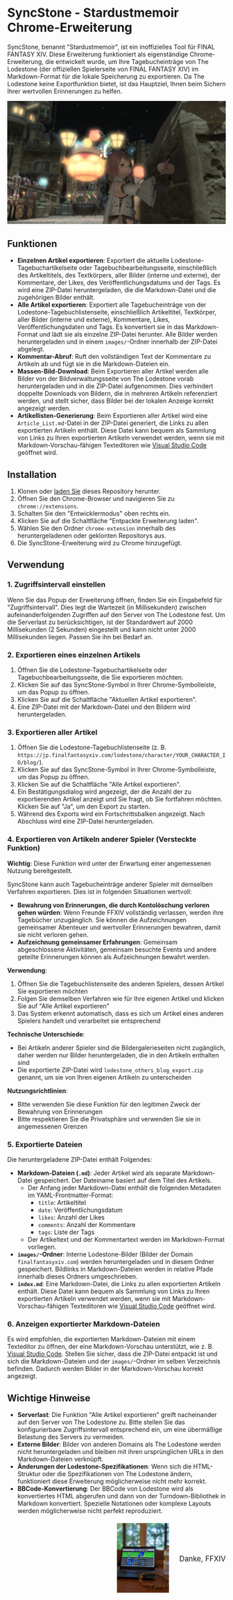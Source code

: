 # SyncStone - Stardustmemoir Chrome-Erweiterung

SyncStone, benannt "Stardustmemoir", ist ein inoffizielles Tool für FINAL FANTASY XIV. Diese Erweiterung funktioniert als eigenständige Chrome-Erweiterung, die entwickelt wurde, um Ihre Tagebucheinträge von The Lodestone (der offiziellen Spielerseite von FINAL FANTASY XIV) im Markdown-Format für die lokale Speicherung zu exportieren. Da The Lodestone keine Exportfunktion bietet, ist das Hauptziel, Ihnen beim Sichern Ihrer wertvollen Erinnerungen zu helfen.

<p align="center">
  <img src="28445b1c091759ab82531cc3a64b5ca7ced45c89.jpg" alt="kako-jun">
</p>

## Funktionen

*   **Einzelnen Artikel exportieren**: Exportiert die aktuelle Lodestone-Tagebuchartikelseite oder Tagebuchbearbeitungsseite, einschließlich des Artikeltitels, des Textkörpers, aller Bilder (interne und externe), der Kommentare, der Likes, des Veröffentlichungsdatums und der Tags. Es wird eine ZIP-Datei heruntergeladen, die die Markdown-Datei und die zugehörigen Bilder enthält.
*   **Alle Artikel exportieren**: Exportiert alle Tagebucheinträge von der Lodestone-Tagebuchlistenseite, einschließlich Artikeltitel, Textkörper, aller Bilder (interne und externe), Kommentare, Likes, Veröffentlichungsdaten und Tags. Es konvertiert sie in das Markdown-Format und lädt sie als einzelne ZIP-Datei herunter. Alle Bilder werden heruntergeladen und in einem `images/`-Ordner innerhalb der ZIP-Datei abgelegt.
*   **Kommentar-Abruf**: Ruft den vollständigen Text der Kommentare zu Artikeln ab und fügt sie in die Markdown-Dateien ein.
*   **Massen-Bild-Download**: Beim Exportieren aller Artikel werden alle Bilder von der Bildverwaltungsseite von The Lodestone vorab heruntergeladen und in die ZIP-Datei aufgenommen. Dies verhindert doppelte Downloads von Bildern, die in mehreren Artikeln referenziert werden, und stellt sicher, dass Bilder bei der lokalen Anzeige korrekt angezeigt werden.
*   **Artikellisten-Generierung**: Beim Exportieren aller Artikel wird eine `Article_List.md`-Datei in der ZIP-Datei generiert, die Links zu allen exportierten Artikeln enthält. Diese Datei kann bequem als Sammlung von Links zu Ihren exportierten Artikeln verwendet werden, wenn sie mit Markdown-Vorschau-fähigen Texteditoren wie [Visual Studio Code](https://code.visualstudio.com/) geöffnet wird.

## Installation

1.  Klonen oder [laden Sie](https://github.com/kako-jun/sync-stone/archive/refs/heads/main.zip) dieses Repository herunter.
2.  Öffnen Sie den Chrome-Browser und navigieren Sie zu `chrome://extensions`.
3.  Schalten Sie den "Entwicklermodus" oben rechts ein.
4.  Klicken Sie auf die Schaltfläche "Entpackte Erweiterung laden".
5.  Wählen Sie den Ordner `chrome-extension` innerhalb des heruntergeladenen oder geklonten Repositorys aus.
6.  Die SyncStone-Erweiterung wird zu Chrome hinzugefügt.

## Verwendung

### 1. Zugriffsintervall einstellen

Wenn Sie das Popup der Erweiterung öffnen, finden Sie ein Eingabefeld für "Zugriffsintervall". Dies legt die Wartezeit (in Millisekunden) zwischen aufeinanderfolgenden Zugriffen auf den Server von The Lodestone fest. Um die Serverlast zu berücksichtigen, ist der Standardwert auf 2000 Millisekunden (2 Sekunden) eingestellt und kann nicht unter 2000 Millisekunden liegen. Passen Sie ihn bei Bedarf an.

### 2. Exportieren eines einzelnen Artikels

1.  Öffnen Sie die Lodestone-Tagebuchartikelseite oder Tagebuchbearbeitungsseite, die Sie exportieren möchten.
2.  Klicken Sie auf das SyncStone-Symbol in Ihrer Chrome-Symbolleiste, um das Popup zu öffnen.
3.  Klicken Sie auf die Schaltfläche "Aktuellen Artikel exportieren".
4.  Eine ZIP-Datei mit der Markdown-Datei und den Bildern wird heruntergeladen.

### 3. Exportieren aller Artikel

1.  Öffnen Sie die Lodestone-Tagebuchlistenseite (z. B. `https://jp.finalfantasyxiv.com/lodestone/character/YOUR_CHARACTER_ID/blog/`).
2.  Klicken Sie auf das SyncStone-Symbol in Ihrer Chrome-Symbolleiste, um das Popup zu öffnen.
3.  Klicken Sie auf die Schaltfläche "Alle Artikel exportieren".
4.  Ein Bestätigungsdialog wird angezeigt, der die Anzahl der zu exportierenden Artikel anzeigt und Sie fragt, ob Sie fortfahren möchten. Klicken Sie auf "Ja", um den Export zu starten.
5.  Während des Exports wird ein Fortschrittsbalken angezeigt. Nach Abschluss wird eine ZIP-Datei heruntergeladen.

### 4. Exportieren von Artikeln anderer Spieler (Versteckte Funktion)

**Wichtig**: Diese Funktion wird unter der Erwartung einer angemessenen Nutzung bereitgestellt.

SyncStone kann auch Tagebucheinträge anderer Spieler mit demselben Verfahren exportieren. Dies ist in folgenden Situationen wertvoll:

- **Bewahrung von Erinnerungen, die durch Kontolöschung verloren gehen würden**: Wenn Freunde FFXIV vollständig verlassen, werden ihre Tagebücher unzugänglich. Sie können die Aufzeichnungen gemeinsamer Abenteuer und wertvoller Erinnerungen bewahren, damit sie nicht verloren gehen.
- **Aufzeichnung gemeinsamer Erfahrungen**: Gemeinsam abgeschlossene Aktivitäten, gemeinsam besuchte Events und andere geteilte Erinnerungen können als Aufzeichnungen bewahrt werden.

**Verwendung**:
1. Öffnen Sie die Tagebuchlistenseite des anderen Spielers, dessen Artikel Sie exportieren möchten
2. Folgen Sie demselben Verfahren wie für Ihre eigenen Artikel und klicken Sie auf "Alle Artikel exportieren"
3. Das System erkennt automatisch, dass es sich um Artikel eines anderen Spielers handelt und verarbeitet sie entsprechend

**Technische Unterschiede**:
- Bei Artikeln anderer Spieler sind die Bildergalerieseiten nicht zugänglich, daher werden nur Bilder heruntergeladen, die in den Artikeln enthalten sind
- Die exportierte ZIP-Datei wird `lodestone_others_blog_export.zip` genannt, um sie von Ihren eigenen Artikeln zu unterscheiden

**Nutzungsrichtlinien**:
- Bitte verwenden Sie diese Funktion für den legitimen Zweck der Bewahrung von Erinnerungen
- Bitte respektieren Sie die Privatsphäre und verwenden Sie sie in angemessenen Grenzen

### 5. Exportierte Dateien

Die heruntergeladene ZIP-Datei enthält Folgendes:

*   **Markdown-Dateien (`.md`)**: Jeder Artikel wird als separate Markdown-Datei gespeichert. Der Dateiname basiert auf dem Titel des Artikels.
    *   Der Anfang jeder Markdown-Datei enthält die folgenden Metadaten im YAML-Frontmatter-Format:
        *   `title`: Artikeltitel
        *   `date`: Veröffentlichungsdatum
        *   `likes`: Anzahl der Likes
        *   `comments`: Anzahl der Kommentare
        *   `tags`: Liste der Tags
    *   Der Artikeltext und der Kommentartext werden im Markdown-Format vorliegen.
*   **`images/`-Ordner**: Interne Lodestone-Bilder (Bilder der Domain `finalfantasyxiv.com`) werden heruntergeladen und in diesem Ordner gespeichert. Bildlinks in Markdown-Dateien werden in relative Pfade innerhalb dieses Ordners umgeschrieben.
*   **`index.md`**: Eine Markdown-Datei, die Links zu allen exportierten Artikeln enthält. Diese Datei kann bequem als Sammlung von Links zu Ihren exportierten Artikeln verwendet werden, wenn sie mit Markdown-Vorschau-fähigen Texteditoren wie [Visual Studio Code](https://code.visualstudio.com/) geöffnet wird.

### 6. Anzeigen exportierter Markdown-Dateien

Es wird empfohlen, die exportierten Markdown-Dateien mit einem Texteditor zu öffnen, der eine Markdown-Vorschau unterstützt, wie z. B. [Visual Studio Code](https://code.visualstudio.com/). Stellen Sie sicher, dass die ZIP-Datei entpackt ist und sich die Markdown-Dateien und der `images/`-Ordner im selben Verzeichnis befinden. Dadurch werden Bilder in der Markdown-Vorschau korrekt angezeigt.

## Wichtige Hinweise

*   **Serverlast**: Die Funktion "Alle Artikel exportieren" greift nacheinander auf den Server von The Lodestone zu. Bitte stellen Sie das konfigurierbare Zugriffsintervall entsprechend ein, um eine übermäßige Belastung des Servers zu vermeiden.
*   **Externe Bilder**: Bilder von anderen Domains als The Lodestone werden nicht heruntergeladen und bleiben mit ihren ursprünglichen URLs in den Markdown-Dateien verknüpft.
*   **Änderungen der Lodestone-Spezifikationen**: Wenn sich die HTML-Struktur oder die Spezifikationen von The Lodestone ändern, funktioniert diese Erweiterung möglicherweise nicht mehr korrekt.
*   **BBCode-Konvertierung**: Der BBCode von Lodestone wird als konvertiertes HTML abgerufen und dann von der Turndown-Bibliothek in Markdown konvertiert. Spezielle Notationen oder komplexe Layouts werden möglicherweise nicht perfekt reproduziert.

<div style="text-align: right; margin-top: 20px;">
  <div style="display: inline-block; vertical-align: middle; margin-right: 20px;">
    <img src="e6486e2b222ab797036f2c3b5bc9d4d850d052d9.jpg" alt="Thank you FFXIV" width="120">
  </div>
  <div style="display: inline-block; vertical-align: middle;">
    <p style="margin:0; padding:0; font-size:1.2em;">Danke, FFXIV</p>
  </div>
</div>